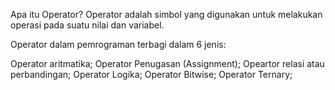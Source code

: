 Apa itu Operator?
Operator adalah simbol yang digunakan untuk melakukan operasi pada suatu nilai dan variabel.

Operator dalam pemrograman terbagi dalam 6 jenis:

Operator aritmatika;
Operator Penugasan (Assignment);
Opeartor relasi atau perbandingan;
Operator Logika;
Operator Bitwise;
Operator Ternary;